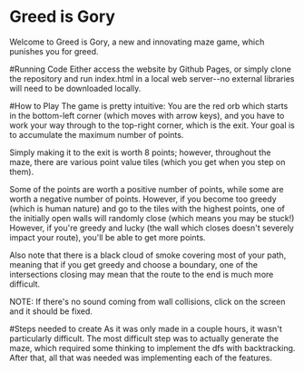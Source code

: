 # Greed is Gory

Welcome to Greed is Gory, a new and innovating maze game, which punishes you for greed. 

#Running Code 
Either access the website by Github Pages, or simply clone the repository and run index.html in a local web server--no external libraries will need to be downloaded locally. 


#How to Play 
The game is pretty intuitive: 
You are the red orb which starts in the bottom-left corner (which moves with arrow keys), and you have to work your way through to the top-right corner, which is the exit. Your goal is to accumulate the maximum number of points. 

Simply making it to the exit is worth 8 points; however, throughout the maze, there are various point value tiles (which you get when you step on them). 

Some of the points are worth a positive number of points, while some are worth a negative number of points. However, if you become too greedy (which is human nature) and go to the tiles with the highest points,
one of the initially open walls will randomly close (which means you may be stuck!) However, if you're greedy and lucky (the wall which closes doesn't severely impact your route), 
you'll be able to get more points. 

Also note that there is a black cloud of smoke covering most of your path, meaning that if you get greedy and choose a boundary, one of the intersections closing may mean that the route to the end is much more difficult. 

NOTE: If there's no sound coming from wall collisions, click on the screen and it should be fixed. 


#Steps needed to create 
As it was only made in a couple hours, it wasn't particularly difficult. The most difficult step was to actually generate the maze, which required some thinking to implement the dfs with backtracking. 
After that, all that was needed was implementing each of the features. 
